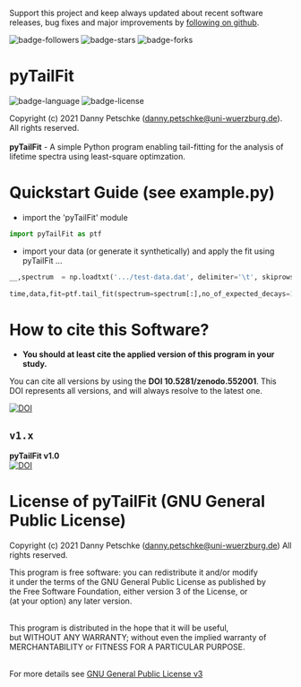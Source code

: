 Support this project and keep always updated about recent software releases, bug fixes and major improvements by [following on github](https://github.com/dpscience?tab=followers).

![badge-followers](https://img.shields.io/github/followers/dpscience?style=social)
![badge-stars](https://img.shields.io/github/stars/dpscience/pyTailFit?style=social)
![badge-forks](https://img.shields.io/github/forks/dpscience/pyTailFit?style=social)

# pyTailFit

![badge-language](https://img.shields.io/badge/language-Python-blue)
![badge-license](https://img.shields.io/badge/license-GPL-blue)

Copyright (c) 2021 Danny Petschke (danny.petschke@uni-wuerzburg.de). All rights reserved.<br><br>
<b>pyTailFit</b> - A simple Python program enabling tail-fitting for the analysis of lifetime spectra using least-square optimzation.

# Quickstart Guide (see example.py)

* import the 'pyTailFit' module

```python
import pyTailFit as ptf
```

* import your data (or generate it synthetically) and apply the fit using pyTailFit ...

```python
__,spectrum  = np.loadtxt('.../test-data.dat', delimiter='\t', skiprows=5, unpack=True, dtype='float')
        
time,data,fit=ptf.tail_fit(spectrum=spectrum[:],no_of_expected_decays=1,no_chn_right_of_peak=400,bin_width_in_ps=8.)
```

# How to cite this Software?

* <b>You should at least cite the applied version of this program in your study.</b><br>

You can cite all versions by using the <b>DOI 10.5281/zenodo.552001</b>. This DOI represents all versions, and will always resolve to the latest one.<br>

[![DOI](https://zenodo.org/badge/DOI/10.5281/zenodo.552001.svg)](https://doi.org/10.5281/zenodo.552001)

## ``v1.x``
<b>pyTailFit v1.0</b><br>[![DOI](https://zenodo.org/badge/DOI/10.5281/zenodo.408955036.svg)](https://doi.org/10.5281/zenodo.408955036)<br>
 
 # License of pyTailFit (GNU General Public License) 
 Copyright (c) 2021 Danny Petschke (danny.petschke@uni-wuerzburg.de) All rights reserved.<br>

<p align="justify">This program is free software: you can redistribute it and/or modify<br>
it under the terms of the GNU General Public License as published by<br>
the Free Software Foundation, either version 3 of the License, or<br>
(at your option) any later version.<br><br>

This program is distributed in the hope that it will be useful,<br>
but WITHOUT ANY WARRANTY; without even the implied warranty of<br>
MERCHANTABILITY or FITNESS FOR A PARTICULAR PURPOSE.<br><br></p>

For more details see [GNU General Public License v3](https://www.gnu.org/licenses/gpl-3.0)

